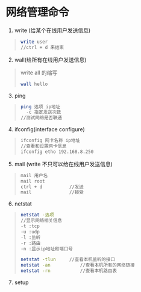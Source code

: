 # 网络管理命令

1. write (给某个在线用户发送信息)

> ```bash
> write user 
> //ctrl + d 来结束
> ```

2. wall(给所有在线用户发送信息)

> write all 的缩写
>
> ```bash
> wall hello 
> ```

3. ping 

> ```bash
> ping 选项 ip地址
> 	-c 指定发送次数
> //测试网络是否联通
> ```

4. ifconfig(interface configure)

> ```bash
> ifconfig 网卡名称 ip地址
> //查看和设置网卡信息
> ifconfig etho 192.168.8.250
> ```

5. mail (write 不只可以给在线用户发送信息)

> ```bash
> mail 用户名
> mail root 
> ctrl + d			//发送
> mail				//接受
> ```

6. netstat

> ```bash
> netstat -选项
> //显示网络相关信息
> -t :tcp
> -u :udp
> -l :监听
> -r :路由
> -n :显示ip地址和端口号
> 
> netstat -tlun		//查看本机监听的接口
> netstat -an			//查看本机所有的网络链接
> netstat -rn			//查看本机路由表
> ```

7. setup 

 

